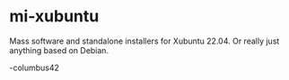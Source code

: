 # mi-xubuntu

Mass software and standalone installers for Xubuntu 22.04. Or really just anything based on Debian.

-columbus42

